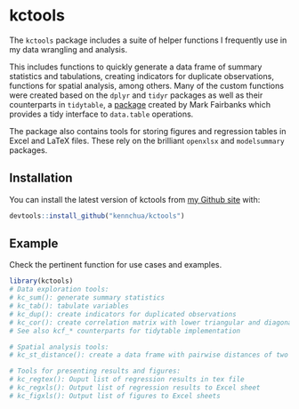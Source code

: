
# kctools

<!-- badges: start -->
<!-- badges: end -->

The `kctools` package includes a suite of helper functions I frequently use in my data wrangling and analysis. 

This includes functions to quickly generate a data frame of summary statistics and tabulations, creating indicators for duplicate observations, functions for spatial analysis, among others. Many of the custom functions were created based on the `dplyr` and `tidyr` packages as well as their counterparts in `tidytable`, a [package](https://markfairbanks.github.io/tidytable/) created by Mark Fairbanks which provides a tidy interface to `data.table` operations.

The package also contains tools for storing figures and regression tables in Excel and LaTeX files. These rely on the brilliant `openxlsx` and `modelsummary` packages.

## Installation

You can install the latest version of kctools from  [my Github site](https://github.com/kennchua/kctools) with:

``` r
devtools::install_github("kennchua/kctools")
```

## Example

Check the pertinent function for use cases and examples.

``` r
library(kctools)
# Data exploration tools:
# kc_sum(): generate summary statistics
# kc_tab(): tabulate variables
# kc_dup(): create indicators for duplicated observations
# kc_cor(): create correlation matrix with lower triangular and diagonal elements only
# See also kcf_* counterparts for tidytable implementation

# Spatial analysis tools:
# kc_st_distance(): create a data frame with pairwise distances of two sf objects

# Tools for presenting results and figures:
# kc_regtex(): Ouput list of regression results in tex file
# kc_regxls(): Output list of regression results to Excel sheet 
# kc_figxls(): Output list of figures to Excel sheets
```
